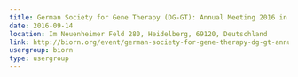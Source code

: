```yaml
---
title: German Society for Gene Therapy (DG-GT): Annual Meeting 2016 in Heidelberg
date: 2016-09-14
location: Im Neuenheimer Feld 280, Heidelberg, 69120, Deutschland
link: http://biorn.org/event/german-society-for-gene-therapy-dg-gt-annual-meeting-2016-in-heidelberg/
usergroup: biorn
type: usergroup
---
```

